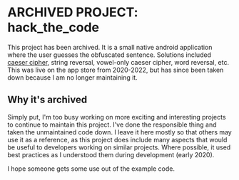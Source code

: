 # ARCHIVED PROJECT: hack_the_code
This project has been archived. It is a small native android application where the user guesses the obfuscated sentence. 
Solutions included [caeser cipher](https://en.wikipedia.org/wiki/Caesar_cipher), string reversal, vowel-only caeser cipher, word reversal, etc. 
This was live on the app store from 2020-2022, but has since been taken down because I am no longer maintaining it. 

## Why it's archived
Simply put, I'm too busy working on more exciting and interesting projects to continue to maintain this project. 
I've done the responsible thing and taken the unmaintained code down.  I leave it here mostly so that others may use it as a reference, 
as this project does include many aspects that would be useful to developers working on similar projects. Where possible, it used 
best practices as I understood them during development (early 2020). 

I hope someone gets some use out of the example code. 
